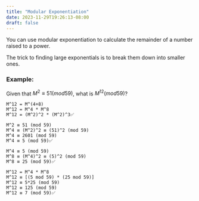 ```yaml
---
title: "Modular Exponentiation"
date: 2023-11-29T19:26:13-08:00
draft: false
---
```


You can use modular exponentiation to calculate the remainder of a number raised to a power.

The trick to finding large exponentials is to break them down into smaller ones.

### Example:

Given that $M^2 ≡ 51 (mod 59)$, what is $M^{12} (mod 59)$?

```
M^12 = M^(4+8)
M^12 = M^4 * M^8
M^12 = (M^2)^2 * (M^2)^3✅

M^2 ≡ 51 (mod 59)
M^4 ≡ (M^2)^2 ≡ (51)^2 (mod 59)
M^4 ≡ 2601 (mod 59)
M^4 ≡ 5 (mod 59)✅

M^4 ≡ 5 (mod 59)
M^8 ≡ (M^4)^2 ≡ (5)^2 (mod 59)
M^8 ≡ 25 (mod 59)✅

M^12 = M^4 * M^8
M^12 ≡ [(5 mod 59) * (25 mod 59)]
M^12 ≡ 5*25 (mod 59)
M^12 ≡ 125 (mod 59)
M^12 ≡ 7 (mod 59)✅
```
